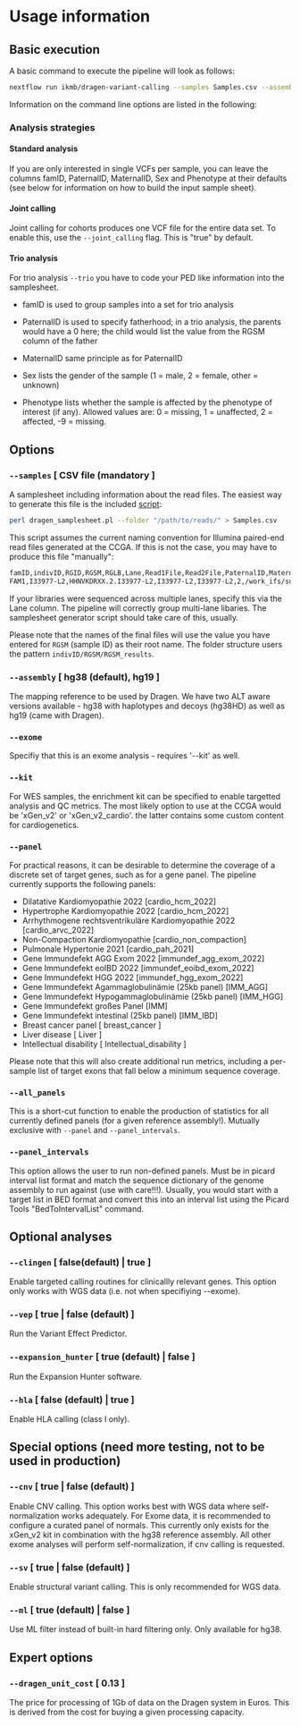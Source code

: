 # Usage information

## Basic execution

A basic command to execute the pipeline will look as follows:

```bash
nextflow run ikmb/dragen-variant-calling --samples Samples.csv --assembly hg38 --exome --kit xGen_v2
```

Information on the command line options are listed in the following:

### Analysis strategies

#### Standard analysis

If you are only interested in single VCFs per sample, you can leave the columns famID, PaternalID, MaternalID, Sex and Phenotype at their defaults (see below for information on how to build the input sample sheet).

#### Joint calling

Joint calling for cohorts produces one VCF file for the entire data set. To enable this, use the `--joint_calling` flag. This is "true" by default. 

#### Trio analysis

For trio analysis `--trio` you have to code your PED like information into the samplesheet.

* famID is used to group samples into a set for trio analysis

* PaternalID is used to specify fatherhood; in a trio analysis, the parents would have a 0 here; the child would list the value from the RGSM column of the father

* MaternalID same principle as for PaternalID

* Sex lists the gender of the sample (1 = male, 2 = female, other = unknown)

* Phenotype lists whether the sample is affected by the phenotype of interest (if any). Allowed values are: 0 = missing, 1 = unaffected, 2 = affected, -9 = missing.

## Options

### `--samples` [ CSV file (mandatory ]
A samplesheet including information about the read files. The easiest way to generate this file is the included [script](../bin/dragen_samplesheet.pl):

```bash
perl dragen_samplesheet.pl --folder "/path/to/reads/" > Samples.csv
```

This script assumes the current naming convention for Illumina paired-end read files generated at the CCGA. If this is not the case, you may have to produce this file "manually":

```bash
famID,indivID,RGID,RGSM,RGLB,Lane,Read1File,Read2File,PaternalID,MaternalID,Sex,Phenotype
FAM1,I33977-L2,HHNVKDRXX.2.I33977-L2,I33977-L2,I33977-L2,2,/work_ifs/sukmb352/projects/exomes/SF_Exome-Val_IDTv2_01/data/I33977-L2_S59_L002_R1_001.fastq.gz,/work_ifs/sukmb352/projects/exomes/SF_Exome-Val_IDTv2_01/data/I33977-L2_S59_L002_R2_001.fastq.gz,0,0,other,0
```

If your libraries were sequenced across multiple lanes, specify this via the Lane column. The pipeline will correctly group multi-lane libaries. The samplesheet generator script should take care of this, usually. 

Please note that the names of the final files will use the value you have entered for `RGSM` (sample ID) as their root name. The folder structure users the pattern `indivID/RGSM/RGSM_results`. 

### `--assembly` [ hg38 (default), hg19 ] 
The mapping reference to be used by Dragen. We have two ALT aware versions available - hg38 with haplotypes and decoys (hg38HD) as well as hg19 (came with Dragen). 

### `--exome`
Specifiy that this is an exome analysis - requires '--kit' as well. 

### `--kit` 
For WES samples, the enrichment kit can be specified to enable targetted analysis and QC metrics. The most likely option to use at the CCGA would be 'xGen_v2' or 'xGen_v2_cardio'. the latter contains some custom content for cardiogenetics.

### `--panel`
For practical reasons, it can be desirable to determine the coverage of a discrete set of target genes, such as for a gene panel. The pipeline currently
supports the following panels:

- Dilatative Kardiomyopathie 2022 [cardio_hcm_2022]
- Hypertrophe Kardiomyopathie 2022 [cardio_hcm_2022]
- Arrhythmogene rechtsventrikuläre Kardiomyopathie 2022 [cardio_arvc_2022]
- Non-Compaction Kardiomyopathie [cardio_non_compaction]
- Pulmonale Hypertonie 2021 [cardio_pah_2021]
- Gene Immundefekt AGG Exom 2022 [immundef_agg_exom_2022]
- Gene Immundefekt eoIBD 2022 [immundef_eoibd_exom_2022]
- Gene Immundefekt HGG 2022 [immundef_hgg_exom_2022]
- Gene Immundefekt Agammaglobulinämie (25kb panel) [IMM_AGG]
- Gene Immundefekt Hypogammaglobulinämie (25kb panel) [IMM_HGG]
- Gene Immundefekt großes Panel [IMM]
- Gene Immundefekt intestinal (25kb panel) [IMM_IBD]
- Breast cancer panel [ breast_cancer ]
- Liver disease [ Liver ]
- Intellectual disability [ Intellectual_disability ]

Please note that this will also create additional run metrics, including a per-sample list of target exons that fall below a minimum sequence coverage.

### `--all_panels`
This is a short-cut function to enable the production of statistics for all currently defined panels (for a given reference assembly!). Mutually exclusive with `--panel` and `--panel_intervals`.

### `--panel_intervals`
This option allows the user to run non-defined panels. Must be in picard interval list format and match the sequence dictionary of the
genome assembly to run against (use with care!!!). Usually, you would start with a target list in BED format and convert this into an interval list
using the Picard Tools "BedToIntervalList" command.

## Optional analyses

### `--clingen` [ false(default) | true ]
Enable targeted calling routines for clinicallly relevant genes. This option only works with WGS data (i.e. not when specifiying --exome). 

### `--vep` [ true | false (default) ]
Run the Variant Effect Predictor.

### `--expansion_hunter` [ true (default) | false ]
Run the Expansion Hunter software. 

### `--hla` [ false (default) | true ]
Enable HLA calling (class I only). 

## Special options (need more testing, not to be used in production)

### `--cnv` [ true | false (default) ]
Enable CNV calling. This option works best with WGS data where self-normalization works adequately. For Exome data, it is 
recommended to configure a curated panel of normals. This currently only exists for the xGen_v2 kit in combination with the hg38 reference assembly. All other exome analyses will perform self-normalization, if cnv calling is requested.

###  `--sv` [ true | false (default) ]
Enable structural variant calling. This is only recommended for WGS data.

### `--ml` [ true (default) | false ]
Use ML filter instead of built-in hard filtering only. Only available for hg38. 

## Expert options

### `--dragen_unit_cost` [ 0.13 ]
The price for processing of 1Gb of data on the Dragen system in Euros. This is derived from the cost for buying a given processing capacity. 
